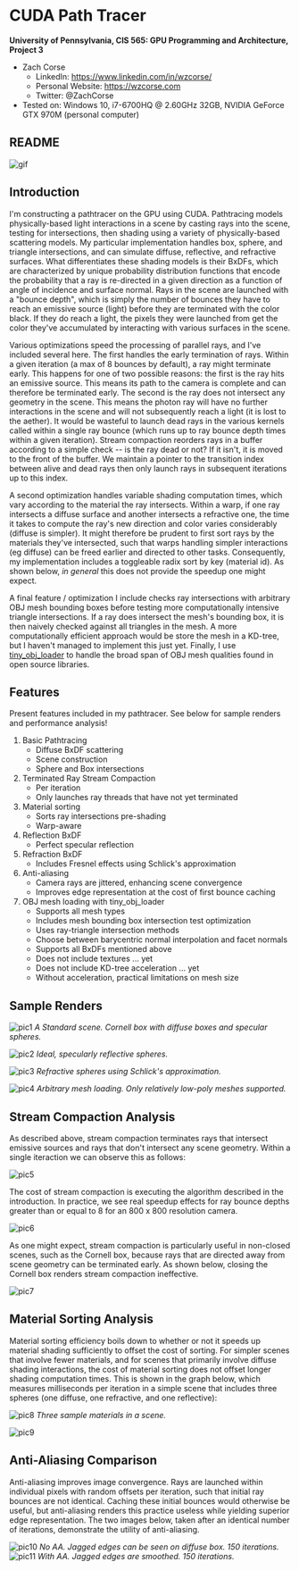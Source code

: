 CUDA Path Tracer
================

**University of Pennsylvania, CIS 565: GPU Programming and Architecture, Project 3**

* Zach Corse
  * LinkedIn: https://www.linkedin.com/in/wzcorse/
  * Personal Website: https://wzcorse.com
  * Twitter: @ZachCorse
* Tested on: Windows 10, i7-6700HQ @ 2.60GHz 32GB, NVIDIA GeForce GTX 970M (personal computer)

## README

![gif](renders/dodecahedron.gif)

Introduction
------------

I'm constructing a pathtracer on the GPU using CUDA. Pathtracing models physically-based light interactions in a scene by casting rays into the scene, testing for intersections, then shading using a variety of physically-based scattering models. My particular implementation handles box, sphere, and triangle intersections, and can simulate diffuse, reflective, and refractive surfaces. What differentiates these shading models is their BxDFs, which are characterized by unique probability distribution functions that encode the probability that a ray is re-directed in a given direction as a function of angle of incidence and surface normal. Rays in the scene are launched with a "bounce depth", which is simply the number of bounces they have to reach an emissive source (light) before they are terminated with the color black. If they do reach a light, the pixels they were launched from get the color they've accumulated by interacting with various surfaces in the scene.

Various optimizations speed the processing of parallel rays, and I've included several here. The first handles the early termination of rays. Within a given iteration (a max of 8 bounces by default), a ray might terminate early. This happens for one of two possible reasons: the first is the ray hits an emissive source. This means its path to the camera is complete and can therefore be terminated early. The second is the ray does not intersect any geometry in the scene. This means the photon ray will have no further interactions in the scene and will not subsequently reach a light (it is lost to the aether). It would be wasteful to launch dead rays in the various kernels called within a single ray bounce (which runs up to ray bounce depth times within a given iteration). Stream compaction reorders rays in a buffer according to a simple check -- is the ray dead or not? If it isn't, it is moved to the front of the buffer. We maintain a pointer to the transition index between alive and dead rays then only launch rays in subsequent iterations up to this index.

A second optimization handles variable shading computation times, which vary according to the material the ray intersects. Within a warp, if one ray intersects a diffuse surface and another intersects a refractive one, the time it takes to compute the ray's new direction and color varies considerably (diffuse is simpler). It might therefore be prudent to first sort rays by the materials they've intersected, such that warps handling simpler interactions (eg diffuse) can be freed earlier and directed to other tasks. Consequently, my implementation includes a toggleable radix sort by key (material id). As shown below, *in general* this does not provide the speedup one might expect.

A final feature / optimization I include checks ray intersections with arbitrary OBJ mesh bounding boxes before testing more computationally intensive triangle intersections. If a ray does intersect the mesh's bounding box, it is then naively checked against all triangles in the mesh. A more computationally efficient approach would be store the mesh in a KD-tree, but I haven't managed to implement this just yet. Finally, I use [tiny_obj_loader][1] to handle the broad span of OBJ mesh qualities found in open source libraries.

[1]: https://github.com/syoyo/tinyobjloader

Features
------------

Present features included in my pathtracer. See below for sample renders and performance analysis!

1. Basic Pathtracing
   * Diffuse BxDF scattering
   * Scene construction
   * Sphere and Box intersections
2. Terminated Ray Stream Compaction
   * Per iteration
   * Only launches ray threads that have not yet terminated
3. Material sorting
   * Sorts ray intersections pre-shading
   * Warp-aware
4. Reflection BxDF
   * Perfect specular reflection
5. Refraction BxDF
   * Includes Fresnel effects using Schlick's approximation
6. Anti-aliasing
   * Camera rays are jittered, enhancing scene convergence
   * Improves edge representation at the cost of first bounce caching
7. OBJ mesh loading with tiny_obj_loader
   * Supports all mesh types
   * Includes mesh bounding box intersection test optimization
   * Uses ray-triangle intersection methods
   * Choose between barycentric normal interpolation and facet normals
   * Supports all BxDFs mentioned above
   * Does not include textures ... yet
   * Does not include KD-tree acceleration ... yet
   * Without acceleration, practical limitations on mesh size
 
Sample Renders
------------

![pic1](renders/default.png)
*A Standard scene. Cornell box with diffuse boxes and specular spheres.*

![pic2](renders/reflective_spheres.gif)
*Ideal, specularly reflective spheres.*

![pic3](renders/refraction.gif)
*Refractive spheres using Schlick's approximation.*

![pic4](renders/teapot.png)
*Arbitrary mesh loading. Only relatively low-poly meshes supported.*

Stream Compaction Analysis
------------

As described above, stream compaction terminates rays that intersect emissive sources and rays that don't intersect any scene geometry. Within a single iteraction we can observe this as follows:

![pic5](graphs/sample.png)

The cost of stream compaction is executing the algorithm described in the introduction. In practice, we see real speedup effects for ray bounce depths greater than or equal to 8 for an 800 x 800 resolution camera.

![pic6](graphs/sample.png)

As one might expect, stream compaction is particularly useful in non-closed scenes, such as the Cornell box, because rays that are directed away from scene geometry can be terminated early. As shown below, closing the Cornell box renders stream compaction ineffective.

![pic7](graphs/sample.png)

Material Sorting Analysis
------------

Material sorting efficiency boils down to whether or not it speeds up material shading sufficiently to offset the cost of sorting. For simpler scenes that involve fewer materials, and for scenes that primarily involve diffuse shading interactions, the cost of material sorting does not offset longer shading computation times. This is shown in the graph below, which measures milliseconds per iteration in a simple scene that includes three spheres (one diffuse, one refractive, and one reflective):

![pic8](renders/three_materials.png)
*Three sample materials in a scene.*

![pic9](graphs/sample.png)

Anti-Aliasing Comparison
------------

Anti-aliasing improves image convergence. Rays are launched within individual pixels with random offsets per iteration, such that initial ray bounces are not identical. Caching these initial bounces would otherwise be useful, but anti-aliasing renders this practice useless while yielding superior edge representation. The two images below, taken after an identical number of iterations, demonstrate the utility of anti-aliasing.

![pic10](renders/AA_no.PNG)
*No AA. Jagged edges can be seen on diffuse box. 150 iterations.*
![pic11](renders/AA_yes.PNG)
*With AA. Jagged edges are smoothed. 150 iterations.*













